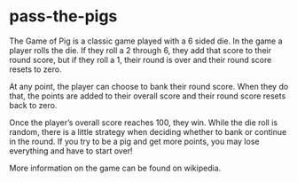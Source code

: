 # pass-the-pigs

The Game of Pig is a classic game played with a 6 sided die. In the game a player rolls the die. If they roll a 2 through 6, they add that score to their round score, but if they roll a 1, their round is over and their round score resets to zero.

At any point, the player can choose to bank their round score. When they do that, the points are added to their overall score and their round score resets back to zero.

Once the player’s overall score reaches 100, they win. While the die roll is random, there is a little strategy when deciding whether to bank or continue in the round. If you try to be a pig and get more points, you may lose everything and have to start over!

More information on the game can be found on wikipedia.
